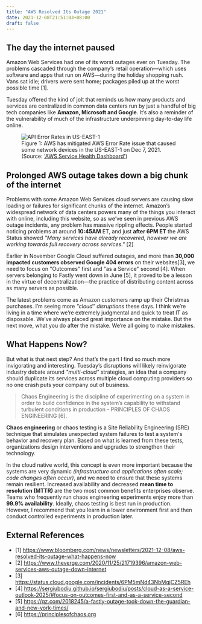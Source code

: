 ```yaml
---
title: "AWS Resolved Its Outage 2021"
date: 2021-12-08T21:51:03+08:00
draft: false
---
```


## The day the internet paused
Amazon Web Services had one of its worst outages ever on Tuesday. The problems cascaded through the company’s retail operation—which uses software and apps that run on AWS—during the holiday shopping rush. Vans sat idle; drivers were sent home; packages piled up at the worst possible time [1].

Tuesday offered the kind of jolt that reminds us how many products and services are centralized in common data centers run by just a handful of big tech companies like **Amazon, Microsoft and Google**. It’s also a reminder of the vulnerability of much of the infrastructure underpinning day-to-day life online. 

<figure>
  <img src="../images/aws-resolved-its-outage-2021.png" alt="API Error Rates in US-EAST-1">
  <figcaption>Figure 1: AWS has mitigated AWS Error Rate issue that caused some network devices in the US-EAST-1 on Dec 7, 2021. (Source: <a href="https://status.aws.amazon.com">'AWS Service Health Dashboard'</a>)</figcaption>
</figure>

## Prolonged AWS outage takes down a big chunk of the internet
Problems with some Amazon Web Services cloud servers are causing slow loading or failures for significant chunks of the internet. Amazon’s widespread network of data centers powers many of the things you interact with online, including this website, so as we’ve seen in previous AWS outage incidents, any problem has massive rippling effects. People started noticing problems at around **10:45AM** ET, and just **after 6PM ET** the AWS Status showed _"Many services have already recovered, however we are working towards full recovery across services."_ [2]

Earlier in November Google Cloud suffered outages, and more than **30,000 impacted customers observed Google 404 errors** on their websites[3], we need to focus on "Outcomes" first and "as a Service" second [4]. When servers belonging to Fastly went down in June [5], it proved to be a lesson in the virtue of decentralization—the practice of distributing content across as many servers as possible. 

The latest problems come as Amazon customers ramp up their Christmas purchases. I’m seeing more _"cloud" disruptions_ these days. I think we’re living in a time where we’re extremely judgmental and quick to treat IT as disposable. We’ve always placed great importance on the mistake. But the next move, what you do after the mistake. We’re all going to make mistakes.

## What Happens Now? 
But what is that next step? And that’s the part I find so much more invigorating and interesting. Tuesday’s disruptions will likely reinvigorate industry debate around _"multi-cloud"_ strategies, an idea that a company should duplicate its services across multiple cloud computing providers so no one crash puts your company out of business.

> Chaos Engineering is the discipline of experimenting on a system in order to build confidence in the system’s capability to withstand turbulent conditions in production - PRINCIPLES OF CHAOS ENGINEERING [6].

**Chaos engineering** or chaos testing is a Site Reliability Engineering (SRE) technique that simulates unexpected system failures to test a system's behavior and recovery plan. Based on what is learned from these tests, organizations design interventions and upgrades to strengthen their technology.

In the cloud native world, this concept is even more important because the systems are very dynamic _(infrastructure and applications often scale; code changes often occur)_, and we need to ensure that these systems remain resilient. Increased availability and decreased **mean time to resolution (MTTR)** are the two most common benefits enterprises observe. Teams who frequently run chaos engineering experiments enjoy more than **99.9% availability**. Ideally, chaos testing is best run in production. However, I recommend that you learn in a lower environment first and then conduct controlled experiments in production later. 

## External References
- [1] https://www.bloomberg.com/news/newsletters/2021-12-08/aws-resolved-its-outage-what-happens-now
- [2] https://www.theverge.com/2020/11/25/21719396/amazon-web-services-aws-outage-down-internet
- [3] https://status.cloud.google.com/incidents/6PM5mNd43NbMqjCZ5REh
- [4] https://sergiubodiu.github.io/sergiubodiu/posts/cloud-as-a-service-outlook-2025/#focus-on-outcomes-first-and-as-a-service-second 
- [5] https://qz.com/2018245/a-fastly-outage-took-down-the-guardian-and-new-york-times/
- [6] https://principlesofchaos.org

